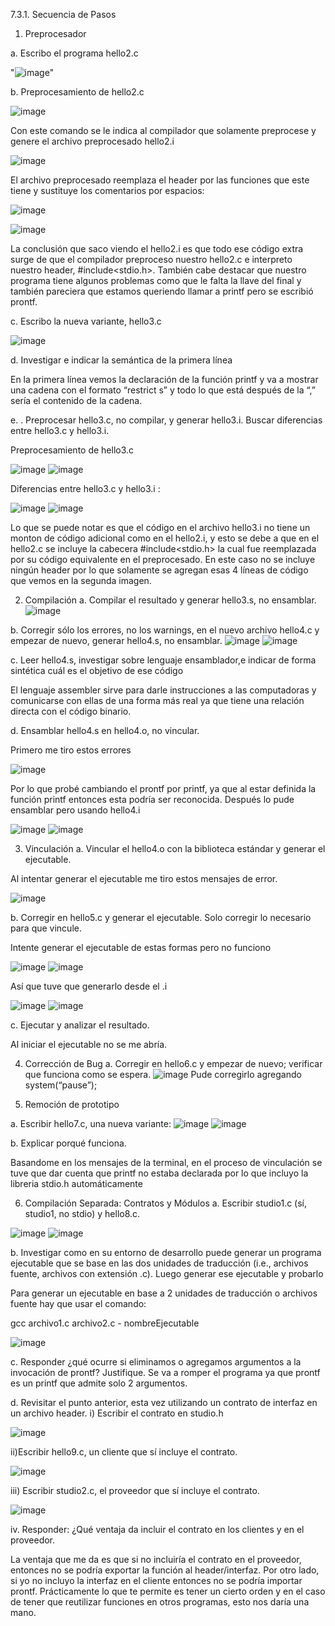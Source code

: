 7.3.1. Secuencia de Pasos

1. Preprocesador 

a. Escribo el programa hello2.c


"![image](https://user-images.githubusercontent.com/82007207/118595936-b6c59b80-b781-11eb-803c-454cd24ad7a5.png)"

b. Preprocesamiento de hello2.c

![image](https://user-images.githubusercontent.com/82007207/118596706-1e7be680-b782-11eb-8cba-d9f262fcbb8f.png)

Con este comando se le indica al compilador que solamente preprocese y genere el archivo preprocesado hello2.i

![image](https://user-images.githubusercontent.com/82007207/118596764-2cca0280-b782-11eb-8807-8a0dd6d634ce.png)

El archivo preprocesado reemplaza el header por las funciones que este tiene y sustituye los comentarios por espacios:

![image](https://user-images.githubusercontent.com/82007207/118596880-58e58380-b782-11eb-95bd-e51d550f8931.png)

![image](https://user-images.githubusercontent.com/82007207/118596898-5d11a100-b782-11eb-845c-f3ea938996ec.png)

La conclusión que saco viendo el hello2.i es que todo ese código extra surge de que el compilador preproceso nuestro hello2.c e interpreto nuestro header, #include<stdio.h>. También cabe destacar que nuestro programa tiene algunos problemas como que le falta la llave del final y también pareciera que estamos queriendo llamar a printf pero se escribió prontf.

c. Escribo la nueva variante, hello3.c

![image](https://user-images.githubusercontent.com/82007207/118596952-70bd0780-b782-11eb-9eea-949afee9fb8d.png)

d. Investigar e indicar la semántica de la primera línea

En la primera línea vemos la declaración de la función printf y va a mostrar una cadena con el formato “restrict s” y todo lo que está después de la “,” sería el contenido de la cadena.

e.	. Preprocesar hello3.c, no compilar, y generar hello3.i. Buscar diferencias entre hello3.c y hello3.i.

  Preprocesamiento de hello3.c
  
![image](https://user-images.githubusercontent.com/82007207/118597079-9518e400-b782-11eb-94d9-7b6ce70ba2c6.png)
![image](https://user-images.githubusercontent.com/82007207/118597092-99450180-b782-11eb-8167-9899808c56c8.png)

Diferencias entre hello3.c y hello3.i :

![image](https://user-images.githubusercontent.com/82007207/118597215-c72a4600-b782-11eb-8bec-eadfa0f02f64.png)
![image](https://user-images.githubusercontent.com/82007207/118597236-cd202700-b782-11eb-81f9-4796da6eb4a4.png)

Lo que se puede notar es que el código en el archivo hello3.i no tiene un monton de código adicional como en el hello2.i, y esto se debe a que en el hello2.c se incluye la cabecera #include<stdio.h> la cual fue reemplazada por su código equivalente en el preprocesado.
En este caso no se incluye ningún header por lo que solamente se agregan esas 4 líneas de código que vemos en la segunda imagen.

2. Compilación 
a.	Compilar el resultado y generar hello3.s, no ensamblar.
  ![image](https://user-images.githubusercontent.com/82007207/118597364-f8a31180-b782-11eb-9130-c7a533d94d7d.png)
  
b.	 Corregir sólo los errores, no los warnings, en el nuevo archivo hello4.c y empezar de nuevo, generar hello4.s, no ensamblar.
![image](https://user-images.githubusercontent.com/82007207/118597428-08baf100-b783-11eb-9643-67b7dae2e4c7.png)
![image](https://user-images.githubusercontent.com/82007207/118597433-0b1d4b00-b783-11eb-88ec-a0ae124b4a20.png)

c.	Leer hello4.s, investigar sobre lenguaje ensamblador,e indicar de forma sintética cuál es el objetivo de ese código

El lenguaje assembler sirve para darle instrucciones a las computadoras y comunicarse con ellas de una forma más real ya que tiene una relación directa con el código binario.

d.	 Ensamblar hello4.s en hello4.o, no vincular.

Primero me tiro estos errores

![image](https://user-images.githubusercontent.com/82007207/118597541-31db8180-b783-11eb-8e4d-3ee4a8a61977.png)

Por lo que probé cambiando el prontf por printf, ya que al estar definida la función printf entonces esta podría ser reconocida. 
Después lo pude ensamblar pero usando hello4.i

![image](https://user-images.githubusercontent.com/82007207/118597638-53d50400-b783-11eb-8d56-e41f1e1fc390.png)
![image](https://user-images.githubusercontent.com/82007207/118597650-56375e00-b783-11eb-9718-2103d689f764.png)

3. Vinculación
a.	Vincular el hello4.o con la biblioteca estándar y generar el ejecutable.

Al intentar generar el ejecutable me tiro estos mensajes de error.

![image](https://user-images.githubusercontent.com/82007207/118597706-6d764b80-b783-11eb-8170-ccbbcac52a65.png)

b.	 Corregir en hello5.c y generar el ejecutable. Solo corregir lo necesario para que vincule.

Intente generar el ejecutable de estas formas pero no funciono

![image](https://user-images.githubusercontent.com/82007207/118597751-82eb7580-b783-11eb-8106-740ba75a988a.png)
![image](https://user-images.githubusercontent.com/82007207/118597767-88e15680-b783-11eb-8250-67b68e7a7e51.png)

Así que tuve que generarlo desde el .i 

![image](https://user-images.githubusercontent.com/82007207/118597807-9696dc00-b783-11eb-8eeb-2a824ca1f284.png)
![image](https://user-images.githubusercontent.com/82007207/118597817-9991cc80-b783-11eb-908d-1f4909ded05f.png)

c.	 Ejecutar y analizar el resultado.

Al iniciar el ejecutable no se me abría.

4. Corrección de Bug
a.	 Corregir en hello6.c y empezar de nuevo; verificar que funciona como se espera. 
![image](https://user-images.githubusercontent.com/82007207/118597893-bb8b4f00-b783-11eb-9ea7-ff13e0803138.png)
Pude corregirlo agregando system(“pause”);

5.  Remoción de prototipo

a.	 Escribir hello7.c, una nueva variante:
![image](https://user-images.githubusercontent.com/82007207/118597951-ccd45b80-b783-11eb-983c-9704cceea60a.png)
![image](https://user-images.githubusercontent.com/82007207/118597968-d1007900-b783-11eb-85d6-46ac58b7eab3.png)

b.	Explicar porqué funciona.

Basandome en los mensajes de la terminal, en el proceso de vinculación se tuve que dar cuenta que printf no estaba declarada por lo que incluyo la libreria stdio.h automáticamente

6. Compilación Separada: Contratos y Módulos
a.	Escribir studio1.c (sí, studio1, no stdio) y hello8.c.

![image](https://user-images.githubusercontent.com/82007207/118598021-e1b0ef00-b783-11eb-8154-a1352426b519.png)
![image](https://user-images.githubusercontent.com/82007207/118598039-e70e3980-b783-11eb-9356-bbf15f0fc9b2.png)

b.	 Investigar como en su entorno de desarrollo puede generar un programa ejecutable que se base en las dos unidades de traducción (i.e., archivos fuente, archivos con extensión .c). Luego generar ese ejecutable y probarlo

Para generar un ejecutable en base a 2 unidades de traducción o archivos fuente hay que usar el comando:

gcc archivo1.c archivo2.c - nombreEjecutable

![image](https://user-images.githubusercontent.com/82007207/118598109-fc836380-b783-11eb-9bd4-13718b1fba61.png)

c.	 Responder ¿qué ocurre si eliminamos o agregamos argumentos a la invocación de prontf? Justifique.
Se va a romper el programa ya que prontf es un printf que admite solo 2 argumentos.

d.	 Revisitar el punto anterior, esta vez utilizando un contrato de interfaz en un archivo header.
 i) Escribir el contrato en studio.h
 
 ![image](https://user-images.githubusercontent.com/82007207/118598297-38b6c400-b784-11eb-8cb4-cdfe29744f80.png)
 
 ii)Escribir hello9.c, un cliente que sí incluye el contrato.
 
![image](https://user-images.githubusercontent.com/82007207/118598327-45d3b300-b784-11eb-951d-41d9c40ead50.png)

iii) Escribir studio2.c, el proveedor que sí incluye el contrato.

![image](https://user-images.githubusercontent.com/82007207/118598375-55eb9280-b784-11eb-8716-edf56555a30b.png)

iv. Responder: ¿Qué ventaja da incluir el contrato en los clientes y en el proveedor. 

La ventaja que me da es que si no incluiría el contrato en el proveedor, entonces no se podría exportar la función al header/interfaz. Por otro lado, si yo no incluyo la interfaz en el cliente entonces no se podría importar prontf.
Prácticamente lo que te permite es tener un cierto orden y en el caso de tener que reutilizar funciones en otros programas, esto nos daría una mano.


 
 

 
